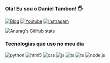 ### Olá! Eu sou o Daniel Tambon! 🖐️

[![Blog](https://img.shields.io/website?label=SujeitoProgramador.com&style=for-the-badge&url=https://sujeitoprogramador.com/)](https://sujeitoprogramador.com)
[![Youtube](https://img.shields.io/badge/YouTube-FF0000?style=for-the-badge&logo=youtube&logoColor=white)](httpss://sujeitoprogramador.com)
[![Instragam](https://img.shields.io/badge/Instagram-E4405F?style=for-the-badge&logo=instagram&logoColor=white)](https://www.instagram.com/_daniel.tambon_/)

![Anurag's GitHub stats](https://github-readme-stats.vercel.app/api?username=DanielTambon&show_icons=true&theme=dracula)

### Tecnologias que uso no meu dia
<div style="display: inline_block">
  <img align="center" alt="python" src ="https://img.shields.io/badge/Python-3776AB?style=for-the-badge&logo=python&logoColor=white">
  <img align="center" alt="html5" src ="https://img.shields.io/badge/HTML5-E34F26?style=for-the-badge&logo=html5&logoColor=white">
  <img align="center" alt="css" src ="https://img.shields.io/badge/CSS3-1572B6?style=for-the-badge&logo=css3&logoColor=white">
  <img align="center" alt="js" src ="https://img.shields.io/badge/JavaScript-F7DF1E?style=for-the-badge&logo=javascript&logoColor=black">
  <img align="center" alt="ts" src ="https://img.shields.io/badge/TypeScript-007ACC?style=for-the-badge&logo=typescript&logoColor=white">
  <img align="center" alt="ts" src ="https://img.shields.io/badge/React-20232A?style=for-thebadge&logo=react&logoColor=61DaF8">
  <img align="center" alt="node.js" src ="https://img.shields.io/badge/Node.js-43853D?style=for-the-badge&logo=node.js&logoColor=white">
</div>
